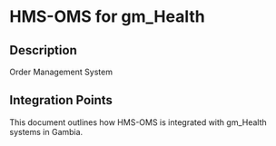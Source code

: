 # HMS-OMS for gm_Health

## Description

Order Management System

## Integration Points

This document outlines how HMS-OMS is integrated with gm_Health systems in Gambia.
